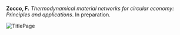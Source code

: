 **Zocco, F.** _Thermodynamical_ _material_ _networks_ _for_ _circular_ _economy:_ _Principles_ _and_ _applications_. In preparation.

![TitlePage](https://github.com/fedezocco/fedezocco.github.io/assets/62107909/b9632fa2-2fdb-4ccf-be25-d863ac65da02)
